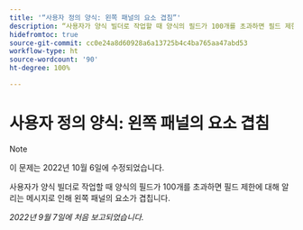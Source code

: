 ```yaml
---
title: '“사용자 정의 양식: 왼쪽 패널의 요소 겹침”'
description: “사용자가 양식 빌더로 작업할 때 양식의 필드가 100개를 초과하면 필드 제한에 대해 알리는 메시지로 인해 왼쪽 패널의 요소가 겹칩니다.
hidefromtoc: true
source-git-commit: cc0e24a8d60928a6a13725b4c4ba765aa47abd53
workflow-type: ht
source-wordcount: '90'
ht-degree: 100%

---
```



# 사용자 정의 양식: 왼쪽 패널의 요소 겹침

>[!NOTE]
>
>이 문제는 2022년 10월 6일에 수정되었습니다.

사용자가 양식 빌더로 작업할 때 양식의 필드가 100개를 초과하면 필드 제한에 대해 알리는 메시지로 인해 왼쪽 패널의 요소가 겹칩니다.

_2022년 9월 7일에 처음 보고되었습니다._

